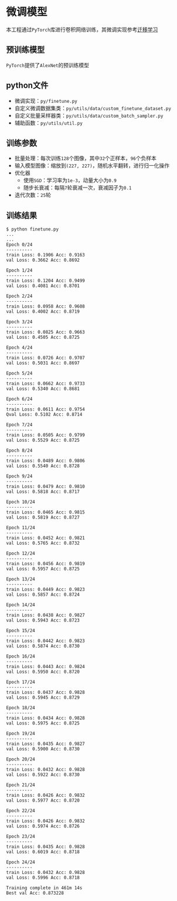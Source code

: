 
# 微调模型

本工程通过`PyTorch`库进行卷积网络训练，其微调实现参考[迁移学习](https://blog.zhujian.life/posts/c7511b44.html)

## 预训练模型

`PyTorch`提供了`AlexNet`的预训练模型

## python文件

* 微调实现：`py/finetune.py`
* 自定义微调数据集类：`py/utils/data/custom_finetune_dataset.py`
* 自定义批量采样器类：`py/utils/data/custom_batch_sampler.py`
* 辅助函数：`py/utils/util.py`

## 训练参数

* 批量处理：每次训练`128`个图像，其中`32`个正样本，`96`个负样本
* 输入模型图像：缩放到`(227, 227)`，随机水平翻转，进行归一化操作
* 优化器
    * 使用`SGD`：学习率为`1e-3`，动量大小为`0.9`
    * 随步长衰减：每隔`7`轮衰减一次，衰减因子为`0.1`
* 迭代次数：`25`轮

## 训练结果

```
$ python finetune.py 
...
...
Epoch 0/24
----------
train Loss: 0.1906 Acc: 0.9163
val Loss: 0.3662 Acc: 0.8692

Epoch 1/24
----------
train Loss: 0.1204 Acc: 0.9499
val Loss: 0.4081 Acc: 0.8701

Epoch 2/24
----------
train Loss: 0.0958 Acc: 0.9608
val Loss: 0.4002 Acc: 0.8719

Epoch 3/24
----------
train Loss: 0.0825 Acc: 0.9663
val Loss: 0.4505 Acc: 0.8725

Epoch 4/24
----------
train Loss: 0.0726 Acc: 0.9707
val Loss: 0.5031 Acc: 0.8697

Epoch 5/24
----------
train Loss: 0.0662 Acc: 0.9733
val Loss: 0.5340 Acc: 0.8681

Epoch 6/24
----------
train Loss: 0.0611 Acc: 0.9754
Qval Loss: 0.5102 Acc: 0.8714

Epoch 7/24
----------
train Loss: 0.0505 Acc: 0.9799
val Loss: 0.5529 Acc: 0.8725

Epoch 8/24
----------
train Loss: 0.0489 Acc: 0.9806
val Loss: 0.5540 Acc: 0.8728

Epoch 9/24
----------
train Loss: 0.0479 Acc: 0.9810
val Loss: 0.5818 Acc: 0.8717

Epoch 10/24
----------
train Loss: 0.0465 Acc: 0.9815
val Loss: 0.5819 Acc: 0.8727

Epoch 11/24
----------
train Loss: 0.0452 Acc: 0.9821
val Loss: 0.5765 Acc: 0.8732

Epoch 12/24
----------
train Loss: 0.0456 Acc: 0.9819
val Loss: 0.5957 Acc: 0.8725

Epoch 13/24
----------
train Loss: 0.0449 Acc: 0.9823
val Loss: 0.5857 Acc: 0.8724

Epoch 14/24
----------
train Loss: 0.0438 Acc: 0.9827
val Loss: 0.5943 Acc: 0.8723

Epoch 15/24
----------
train Loss: 0.0442 Acc: 0.9823
val Loss: 0.5874 Acc: 0.8730

Epoch 16/24
----------
train Loss: 0.0443 Acc: 0.9824
val Loss: 0.5950 Acc: 0.8720

Epoch 17/24
----------
train Loss: 0.0437 Acc: 0.9828
val Loss: 0.5945 Acc: 0.8729

Epoch 18/24
----------
train Loss: 0.0434 Acc: 0.9828
val Loss: 0.5975 Acc: 0.8725

Epoch 19/24
----------
train Loss: 0.0435 Acc: 0.9827
val Loss: 0.5900 Acc: 0.8730

Epoch 20/24
----------
train Loss: 0.0432 Acc: 0.9828
val Loss: 0.5922 Acc: 0.8730

Epoch 21/24
----------
train Loss: 0.0426 Acc: 0.9832
val Loss: 0.5977 Acc: 0.8720

Epoch 22/24
----------
train Loss: 0.0426 Acc: 0.9832
val Loss: 0.5974 Acc: 0.8726

Epoch 23/24
----------
train Loss: 0.0435 Acc: 0.9828
val Loss: 0.6019 Acc: 0.8718

Epoch 24/24
----------
train Loss: 0.0432 Acc: 0.9828
val Loss: 0.5996 Acc: 0.8718

Training complete in 461m 14s
Best val Acc: 0.873228
```